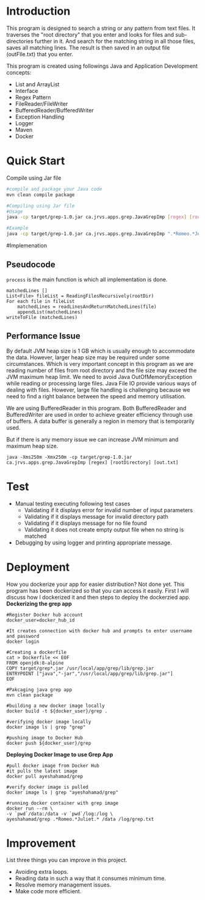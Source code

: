 # Introduction

This program is designed to search a string or any pattern from text files. 
It traverses the "root directory" that you enter and looks for files and sub-directories further in it. And search for the matching string in all those files, saves all matching lines. The result is then saved in an output file (outFIle.txt) that you enter.

This program is created using followings Java and Application Development concepts:
- List and ArrayList
- Interface
- Regex Pattern
- FileReader/FileWriter
- BufferedReader/BufferedWriter
- Exception Handling 
- Logger
- Maven
- Docker

# Quick Start

Compile using Jar file
````bash
#compile and package your Java code
mvn clean compile package

#Compiling using Jar file
#Usage
java -cp target/grep-1.0.jar ca.jrvs.apps.grep.JavaGrepImp [regex] [rootDirectory] [ouputFile.txt]

#Example
java -cp target/grep-1.0.jar ca.jrvs.apps.grep.JavaGrepImp ".*Romeo.*Juliet.*" "./data" "./out/grep.txt"
````

#Implemenation
## Pseudocode
`process` is the main function is which all implementation is done.
```
matchedLines []
List<File> fileList = ReadingFilesRecursively(rootDir)
For each file in fileList
    matchedLines = readLinesAndReturnMatchedLines(file) 
    appendList(matchedLines)
writeToFile (matchedLines)
```

## Performance Issue
By default JVM heap size is 1 GB which is usually enough to accommodate the data. However, larger heap size may be required under some circumstances. Which is very important concept in this program as we are reading number of files from root directory and the file size may exceed the JVM maximum heap limit.
We need to avoid Java OutOfMemoryException while reading or processing large files.
Java File IO provide various ways of dealing with files. However, large file handling is challenging because we need to find a right balance between the speed and memory utilisation.

We are using BufferedReader in this program. Both BufferedReader and BufferedWriter are used in order to achieve greater efficiency through use of buffers. A data buffer is generally a region in memory that is temporarily used. 

But if there is any memory issue we can increase JVM minimum and maximum heap size.
````shell
java -Xms250m -Xmx250m -cp target/grep-1.0.jar ca.jrvs.apps.grep.JavaGrepImp [regex] [rootDirectory] [out.txt]
````

# Test
 - Manual testing executing following test cases
   - Validating if it displays error for invalid number of input parameters
   - Validating if it displays message for invalid directory path
   - Validating if it displays message for no file found
   - Validating it does not create empty output file when no string is matched
 - Debugging by using logger and printing appropriate message.

# Deployment
How you dockerize your app for easier distribution?
Not done yet.
This program has been dockerized so that you can access it easily. First I will discuss how I dockerized it and then steps to deploy the dockerzied app.
**Dockerizing the grep app**
```shell
#Register Docker hub account
docker_user=docker_hub_id

#It creates connection with docker hub and prompts to enter username and password
docker login 

#Creating a dockerfile
cat > Dockerfile << EOF
FROM openjdk:8-alpine
COPY target/grep*.jar /usr/local/app/grep/lib/grep.jar
ENTRYPOINT ["java","-jar","/usr/local/app/grep/lib/grep.jar"]
EOF

#Pakcaging java grep app
mvn clean package

#building a new docker image locally
docker build -t ${docker_user}/grep .

#verifying docker image locally
docker image ls | grep "grep"

#pushing image to Docker Hub
docker push ${docker_user}/grep
```

**Deploying Docker Image to use Grep App**
```shell
#pull docker image from Docker Hub
#it pulls the latest image
docker pull ayeshahamad/grep

#verify docker image is pulled
docker image ls | grep "ayeshahamad/grep"

#running docker container with grep image
docker run --rm \
-v `pwd`/data:/data -v `pwd`/log:/log \
ayeshahamad/grep .*Romeo.*Juliet.* /data /log/grep.txt
```

# Improvement
List three things you can improve in this project.
- Avoiding extra loops.
- Reading data in such a way that it consumes minimum time.
- Resolve memory management issues.
- Make code more efficient.